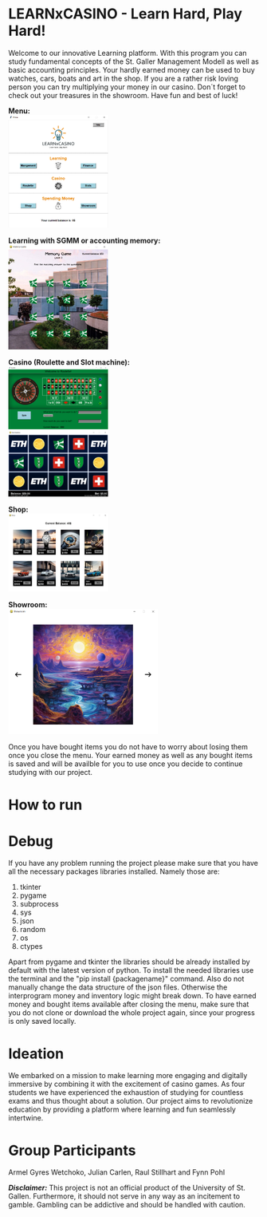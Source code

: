 # LEARNxCASINO - Learn Hard, Play Hard!

Welcome to our innovative Learning platform. With this program you can study fundamental concepts of the St. Galler Management Modell as well as basic accounting principles. Your hardly earned money can be used to buy watches, cars, boats and art in the shop. If you are a rather risk loving person you can try multiplying your money in our casino. Don´t forget to check out your treasures in the showroom. Have fun and best of luck!

**Menu:** <br />
<img src="graphic/Readme/menu.png" width="200"> <br />

**Learning with SGMM or accounting memory:** <br />
<img src="graphic/Readme/memory.png" width="200"> <br />

**Casino (Roulette and Slot machine):** <br />
<img src="graphic/Readme/roulette.png" width="200"> <br />
<img src="graphic/Readme/slot.png" width="200"> <br />

**Shop:** <br />
<img src="graphic/Readme/shop.png" width="200"> <br />

**Showroom:** <br />
<img src="graphic/Readme/showroom.png" width="300"> <br />

Once you have bought items you do not have to worry about losing them once you close the menu. Your earned money as well as any bought items is saved and will be availble for you to use once you decide to continue studying with our project. 

# How to run


# Debug
If you have any problem running the project please make sure that you have all the necessary packages libraries installed. Namely those are: 
1. tkinter
2. pygame
3. subprocess 
4. sys
5. json
6. random
7. os
8. ctypes

Apart from pygame and tkinter the libraries should be already installed by default with the latest version of python. To install the needed libraries use the terminal and the "pip install {packagename}" command. 
Also do not manually change the data structure of the json files. Otherwise the interprogram money and inventory logic might break down. To have earned money and bought items available after closing the menu, make sure that you do not clone or download the whole project again, since your progress is only saved locally.  

# Ideation
We embarked on a mission to make learning more engaging and digitally immersive by combining it with the excitement of casino games. As four students we have experienced the exhaustion of studying for countless exams and thus thought about a solution. Our project aims to revolutionize education by providing a platform where learning and fun seamlessly intertwine.

# Group Participants
Armel Gyres Wetchoko, Julian Carlen, Raul Stillhart and Fynn Pohl 

***Disclaimer:*** This project is not an official product of the University of St. Gallen. Furthermore, it should not serve in any way as an incitement to gamble. 
Gambling can be addictive and should be handled with caution. 
